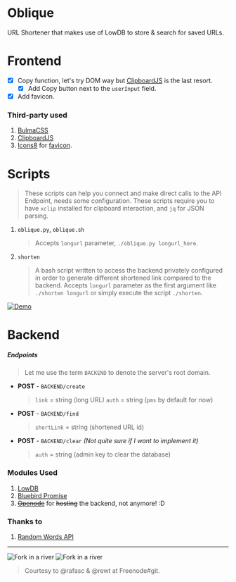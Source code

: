 # Oblique

URL Shortener that makes use of LowDB to store &amp; search for saved URLs.

# Frontend
- [x] Copy function, let's try DOM way but [ClipboardJS](https://clipboardjs.com/) is the last resort.
    - [x] Add Copy button next to the `userInput` field.
- [x] Add favicon.

### Third-party used
1. [BulmaCSS](https://bulma.io/)
2. [ClipboardJS](https://clipboardjs.com)
3. [Icons8](https://icons8.com/) for [favicon](https://icons8.com/icon/43015/cut).

# Scripts
> These scripts can help you connect and make direct calls to the API Endpoint, needs some configuration. These scripts require you to have `xclip` installed for clipboard interaction, and `jq` for JSON parsing.

1. `oblique.py`, `oblique.sh`
    > Accepts `longurl` parameter, `./oblique.py longurl_here`.
2. `shorten`
    > A bash script written to access the backend privately configured in order to generate different shortened link compared to the backend. Accepts `longurl` parameter as the first argument like `./shorten longurl` or simply execute the script `./shorten`.

[![Demo](https://asciinema.org/a/52hHGbX15iW4242Q1fga7JO3A.png)](https://asciinema.org/a/52hHGbX15iW4242Q1fga7JO3A)

# Backend
##### Endpoints
>Let me use the term `BACKEND` to denote the server's root domain.

* **POST** - `BACKEND/create`
    > `link` = string (long URL)
    > `auth` = string (`pms` by default for now)
* **POST** - `BACKEND/find` 
    > `shortLink` = string (shortened URL id) 
* **POST** - `BACKEND/clear` *(Not quite sure if I want to implement it)*
    > `auth` = string (admin key to clear the database) 

### Modules Used
1. [LowDB](https://www.npmjs.com/package/lowdb)
2. [Bluebird Promise](http://bluebirdjs.com)
3. [~~Openode~~](https://openode.io) for ~~hosting~~ the backend, not anymore! :D

### Thanks to
1. [Random Words API](https://nlp.fi.muni.cz/projekty/random_word/)

***

![Fork in a river](http://www.ohranger.com/sites/ohranger.com/files/imagecache/parkphoto_header/parkphotos/BISO7042.jpg)
![Fork in a river](https://i.imgur.com/vtA82JY.jpg)

>Courtesy to @rafasc & @rewt at Freenode#git.
